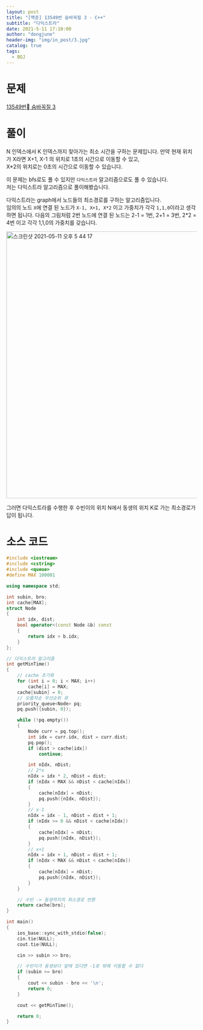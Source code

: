 ```yaml
---
layout: post
title: "[백준] 13549번 숨바꼭질 3 - C++"
subtitle: "다익스트라"
date: 2021-5-11 17:10:00
author: "dongjune"
header-img: "img/in_post/3.jpg"
catalog: true
tags:
  - BOJ
---
```

# 문제
[13549번 숨바꼭질 3](https://www.acmicpc.net/problem/13549)
# 풀이
N 인덱스에서 K 인덱스까지 찾아가는 최소 시간을 구하는 문제입니다.
만약 현재 위치가 X라면 X+1, X-1 의 위치로 1초의 시간으로 이동할 수 있고,  
X*2의 위치로는 0초의 시간으로 이동할 수 있습니다.  
  
이 문제는 bfs로도 풀 수 있지만 ```다익스트라``` 알고리즘으로도 풀 수 있습니다.  
저는 다익스트라 알고리즘으로 풀이해봤습니다.
  
다익스트라는 graph에서 노드들의 최소경로를 구하는 알고리즘입니다.  
임의의 노드 ```X```에 연결 된 노드가 ```X-1, X+1, X*2``` 이고 가중치가 각각 ```1,1,0```이라고 생각하면 됩니다.
다음의 그림처럼 2번 노드에 연결 된 노드는 2-1 = 1번, 2+1 = 3번, 2*2 = 4번 이고 각각 1,1,0의 가중치를 갖습니다.

<img width="705" alt="스크린샷 2021-05-11 오후 5 44 17" src="https://user-images.githubusercontent.com/53213397/117786531-8f9e3400-b280-11eb-89f9-aee6202cd973.png">


그러면 다익스트라를 수행한 후 수빈이의 위치 N에서 동생의 위치 K로 가는 최소경로가 답이 됩니다.

# 소스 코드
```c++
#include <iostream>
#include <cstring>
#include <queue>
#define MAX 100001

using namespace std;

int subin, bro;
int cache[MAX];
struct Node
{
    int idx, dist;
    bool operator<(const Node &b) const
    {
        return idx > b.idx;
    }
};

// 다익스트라 알고리즘
int getMinTime()
{
    // cache 초기화
    for (int i = 0; i < MAX; i++)
        cache[i] = MAX;
    cache[subin] = 0;
    // 오름차순 우선순위 큐
    priority_queue<Node> pq;
    pq.push({subin, 0});

    while (!pq.empty())
    {
        Node curr = pq.top();
        int idx = curr.idx, dist = curr.dist;
        pq.pop();
        if (dist > cache[idx])
            continue;

        int nIdx, nDist;
        // 2*x
        nIdx = idx * 2, nDist = dist;
        if (nIdx < MAX && nDist < cache[nIdx])
        {
            cache[nIdx] = nDist;
            pq.push({nIdx, nDist});
        }
        // x-1
        nIdx = idx - 1, nDist = dist + 1;
        if (nIdx >= 0 && nDist < cache[nIdx])
        {
            cache[nIdx] = nDist;
            pq.push({nIdx, nDist});
        }
        // x+1
        nIdx = idx + 1, nDist = dist + 1;
        if (nIdx < MAX && nDist < cache[nIdx])
        {
            cache[nIdx] = nDist;
            pq.push({nIdx, nDist});
        }
    }

    // 수빈 -> 동생까지의 최소경로 반환
    return cache[bro];
}

int main()
{
    ios_base::sync_with_stdio(false);
    cin.tie(NULL);
    cout.tie(NULL);

    cin >> subin >> bro;

    // 수빈이가 동생보다 앞에 있다면 -1로 밖에 이동할 수 없다
    if (subin >= bro)
    {
        cout << subin - bro << '\n';
        return 0;
    }

    cout << getMinTime();

    return 0;
}
```